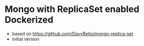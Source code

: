 # Mongo with ReplicaSet enabled Dockerized

- based on https://github.com/DavyBello/mongo-replica-set
- initial version

